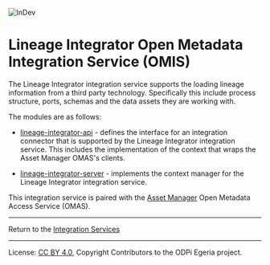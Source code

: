 <!-- SPDX-License-Identifier: CC-BY-4.0 -->
<!-- Copyright Contributors to the ODPi Egeria project. -->

![InDev](../../../open-metadata-publication/website/images/egeria-content-status-in-development.png#pagewidth)


# Lineage Integrator Open Metadata Integration Service (OMIS)

The Lineage Integrator integration service supports the loading lineage information
from a third party technology.  Specifically this include process structure, ports,
schemas and the data assets they are working with.

The modules are as follows:

* [lineage-integrator-api](lineage-integrator-api) - defines the interface for an integration
connector that is supported by the Lineage Integrator integration service. This includes the implementation
of the context that wraps the Asset Manager OMAS's clients.

* [lineage-integrator-server](lineage-integrator-server) - implements the context manager for
the Lineage Integrator integration service.

This integration service is paired with the [Asset Manager](../../access-services/asset-manager)
Open Metadata Access Service (OMAS).

----
Return to the [Integration Services](..)


----
License: [CC BY 4.0](https://creativecommons.org/licenses/by/4.0/),
Copyright Contributors to the ODPi Egeria project.